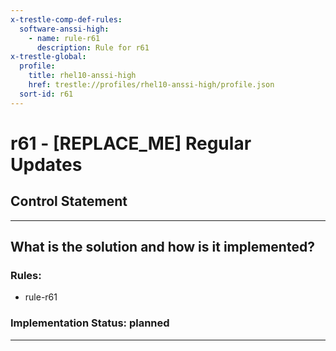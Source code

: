 ```yaml
---
x-trestle-comp-def-rules:
  software-anssi-high:
    - name: rule-r61
      description: Rule for r61
x-trestle-global:
  profile:
    title: rhel10-anssi-high
    href: trestle://profiles/rhel10-anssi-high/profile.json
  sort-id: r61
---
```


# r61 - \[REPLACE_ME\] Regular Updates

## Control Statement

______________________________________________________________________

## What is the solution and how is it implemented?

<!-- For implementation status enter one of: implemented, partial, planned, alternative, not-applicable -->

<!-- Note that the list of rules under ### Rules: is read-only and changes will not be captured after assembly to JSON -->

<!-- Add control implementation description here for control: r61 -->

### Rules:

  - rule-r61

### Implementation Status: planned

______________________________________________________________________
